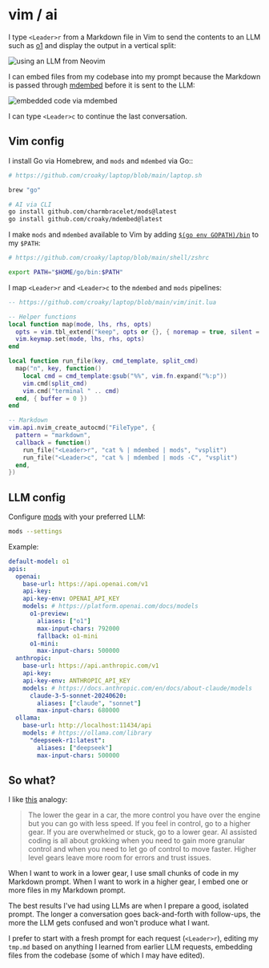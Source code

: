 # vim / ai

I type `<Leader>r` from a Markdown file in Vim to send the contents to an LLM
such as <a href="https://platform.openai.com/docs/models#o1" target="_blank">o1</a>
and display the output in a vertical split:

![using an LLM from Neovim](/images/vim-ai.gif)

I can embed files from my codebase into my prompt because the Markdown
is passed through [mdembed](/cmd/mdembed) before it is sent to the LLM:

![embedded code via mdembed](/images/vim-ai-embed.gif)

I can type `<Leader>c` to continue the last conversation.

## Vim config

I install Go via Homebrew, and `mods` and `mdembed` via Go::

```sh
# https://github.com/croaky/laptop/blob/main/laptop.sh

brew "go"

# AI via CLI
go install github.com/charmbracelet/mods@latest
go install github.com/croaky/mdembed@latest
```

I make `mods` and `mdembed` available to Vim by adding
<a href="https://go.dev/wiki/SettingGOPATH" target="_blank">`$(go env GOPATH)/bin`</a>
to my `$PATH`:

```sh
# https://github.com/croaky/laptop/blob/main/shell/zshrc

export PATH="$HOME/go/bin:$PATH"
```

I map `<Leader>r` and `<Leader>c` to the `mdembed` and `mods` pipelines:

```lua
-- https://github.com/croaky/laptop/blob/main/vim/init.lua

-- Helper functions
local function map(mode, lhs, rhs, opts)
  opts = vim.tbl_extend("keep", opts or {}, { noremap = true, silent = false })
  vim.keymap.set(mode, lhs, rhs, opts)
end

local function run_file(key, cmd_template, split_cmd)
  map("n", key, function()
    local cmd = cmd_template:gsub("%%", vim.fn.expand("%:p"))
    vim.cmd(split_cmd)
    vim.cmd("terminal " .. cmd)
  end, { buffer = 0 })
end

-- Markdown
vim.api.nvim_create_autocmd("FileType", {
  pattern = "markdown",
  callback = function()
    run_file("<Leader>r", "cat % | mdembed | mods", "vsplit")
    run_file("<Leader>c", "cat % | mdembed | mods -C", "vsplit")
  end,
})
```

## LLM config

Configure [mods](https://github.com/charmbracelet/mods) with your preferred LLM:

```bash
mods --settings
```

Example:

```yaml
default-model: o1
apis:
  openai:
    base-url: https://api.openai.com/v1
    api-key:
    api-key-env: OPENAI_API_KEY
    models: # https://platform.openai.com/docs/models
      o1-preview:
        aliases: ["o1"]
        max-input-chars: 792000
        fallback: o1-mini
      o1-mini:
        max-input-chars: 500000
  anthropic:
    base-url: https://api.anthropic.com/v1
    api-key:
    api-key-env: ANTHROPIC_API_KEY
    models: # https://docs.anthropic.com/en/docs/about-claude/models
      claude-3-5-sonnet-20240620:
        aliases: ["claude", "sonnet"]
        max-input-chars: 680000
  ollama:
    base-url: http://localhost:11434/api
    models: # https://ollama.com/library
      "deepseek-r1:latest":
        aliases: ["deepseek"]
        max-input-chars: 500000
```

## So what?

I like
<a href="https://sankalp.bearblog.dev/evolution-of-ai-assisted-coding-features-and-developer-interaction-patterns/" target="_blank">this</a>
analogy:

> The lower the gear in a car, the more control you have over the engine but you
> can go with less speed. If you feel in control, go to a higher gear. If you
> are overwhelmed or stuck, go to a lower gear. AI assisted coding is all about
> grokking when you need to gain more granular control and when you need to let
> go of control to move faster. Higher level gears leave more room for errors
> and trust issues.

When I want to work in a lower gear, I use small chunks of code in my Markdown
prompt. When I want to work in a higher gear, I embed one or more files in my
Markdown prompt.

The best results I've had using LLMs are when I prepare a good, isolated prompt.
The longer a conversation goes back-and-forth with follow-ups, the more the LLM
gets confused and won't produce what I want.

I prefer to start with a fresh prompt for each request (`<Leader>r`), editing my
`tmp.md` based on anything I learned from earlier LLM requests,
embedding files from the codebase (some of which I may have edited).
